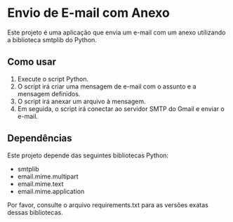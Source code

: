 # Envio de E-mail com Anexo

Este projeto é uma aplicação que envia um e-mail com um anexo utilizando a biblioteca smtplib do Python.

## Como usar

1. Execute o script Python.
2. O script irá criar uma mensagem de e-mail com o assunto e a mensagem definidos.
3. O script irá anexar um arquivo à mensagem.
4. Em seguida, o script irá conectar ao servidor SMTP do Gmail e enviar o e-mail.

## Dependências

Este projeto depende das seguintes bibliotecas Python:

- smtplib
- email.mime.multipart
- email.mime.text
- email.mime.application

Por favor, consulte o arquivo requirements.txt para as versões exatas dessas bibliotecas.

